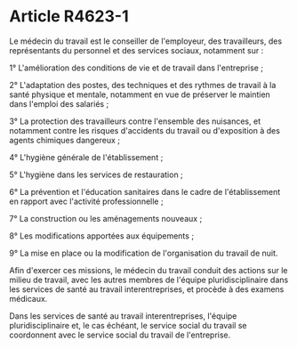 # Article R4623-1

Le médecin du travail est le conseiller de l'employeur, des travailleurs, des représentants du personnel et des services sociaux, notamment sur : 

1° L'amélioration des conditions de vie et de travail dans l'entreprise ; 

2° L'adaptation des postes, des techniques et des rythmes de travail à la santé physique et mentale, notamment en vue de préserver le maintien dans l'emploi des salariés ; 

3° La protection des travailleurs contre l'ensemble des nuisances, et notamment contre les risques d'accidents du travail ou d'exposition à des agents chimiques dangereux ; 

4° L'hygiène générale de l'établissement ; 

5° L'hygiène dans les services de restauration ; 

6° La prévention et l'éducation sanitaires dans le cadre de l'établissement en rapport avec l'activité professionnelle ; 

7° La construction ou les aménagements nouveaux ; 

8° Les modifications apportées aux équipements ; 

9° La mise en place ou la modification de l'organisation du travail de nuit. 

Afin d'exercer ces missions, le médecin du travail conduit des actions sur le milieu de travail, avec les autres membres de l'équipe pluridisciplinaire dans les services de santé au travail interentreprises, et procède à des examens médicaux. 

Dans les services de santé au travail interentreprises, l'équipe pluridisciplinaire et, le cas échéant, le service social du travail se coordonnent avec le service social du travail de l'entreprise.